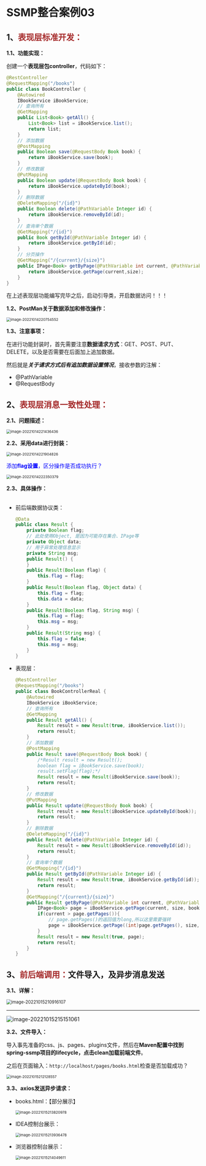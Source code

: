 # SSMP整合案例03

## 1、<span style="color:brown">表现层标准开发：</span>

**1.1、功能实现：**

创建一个**表现层包controller**，代码如下：

```java
@RestController
@RequestMapping("/books")
public class BookController {
    @Autowired
    IBookService iBookService;
    // 查询所有
    @GetMapping
    public List<Book> getAll() {
        List<Book> list = iBookService.list();
        return list;
    }
    // 添加数据
    @PostMapping
    public Boolean save(@RequestBody Book book) {
        return iBookService.save(book);
    }
    // 修改数据
    @PutMapping
    public Boolean update(@RequestBody Book book) {
        return iBookService.updateById(book);
    }
    // 删除数据
    @DeleteMapping("/{id}")
    public Boolean delete(@PathVariable Integer id) {
        return iBookService.removeById(id);
    }
    // 查询单个数据
    @GetMapping("/{id}")
    public Book getById(@PathVariable Integer id) {
        return iBookService.getById(id);
    }
    // 分页操作
    @GetMapping("/{current}/{size}")
    public IPage<Book> getByPage(@PathVariable int current, @PathVariable int size){
        return iBookService.getPage(current,size);
    }
}
```

在上述表现层功能编写完毕之后，启动引导类，开启数据访问！！！

**1.2、PostMan关于数据添加和修改操作：**

<img src="https://raw.githubusercontent.com/root-bine/image/main/Typora-image/SSMP14.png" alt="image-20221014220754552" style="zoom:67%;" />

**1.3、注意事项：**

在进行功能封装时，首先需要注意**数据请求方式**：GET、POST、PUT、DELETE，以及是否需要在后面加上追加数据。

然后就是***关于请求方式后有追加数据设置情况***，接收参数的注解：

- @PathVariable
- @RequestBody



## 2、<span style="color:brown">表现层消息一致性处理：</span>

**2.1、问题描述：**

<img src="https://raw.githubusercontent.com/root-bine/image/main/Typora-image/SSMP15.png" alt="image-20221014221436436" style="zoom:67%;" />

**2.2、采用data进行封装：**

<img src="https://raw.githubusercontent.com/root-bine/image/main/Typora-image/SSMP16.png" alt="image-20221014221904826" style="zoom: 67%;" />

<span style="color:blue">添加**flag设置**，区分操作是否成功执行？</span>

<img src="https://raw.githubusercontent.com/root-bine/image/main/Typora-image/SSMP17.png" alt="image-20221014222350379" style="zoom:67%;" />

**2.3、具体操作：**

## <!--设计表现层返回结果的模型类，用于后端与前端进行数据格式统一，也称为: "前后端数据协议"-->

- 前后端数据协议类：

  ```java
  @Data
  public class Result {
      private Boolean flag;
      // 此处使用Object, 是因为可能存在集合、IPage等
      private Object data;
      // 用于异常处理信息显示
      private String msg;
      public Result() {
      }
      public Result(Boolean flag) {
          this.flag = flag;
      }
      public Result(Boolean flag, Object data) {
          this.flag = flag;
          this.data = data;
      }
      public Result(Boolean flag, String msg) {
          this.flag = flag;
          this.msg = msg;
      }
      public Result(String msg) {
          this.flag = false;
          this.msg = msg;
      }
  }
  ```

- 表现层：

  ```java
  @RestController
  @RequestMapping("/books")
  public class BookControllerReal {
      @Autowired
      IBookService iBookService;
      // 查询所有
      @GetMapping
      public Result getAll() {
          Result result = new Result(true, iBookService.list());
          return result;
      }
      // 添加数据
      @PostMapping
      public Result save(@RequestBody Book book) {
          /*Result result = new Result();
          boolean flag = iBookService.save(book);
          result.setFlag(flag);*/
          Result result = new Result(iBookService.save(book));
          return result;
      }
      // 修改数据
      @PutMapping
      public Result update(@RequestBody Book book) {
          Result result = new Result(iBookService.updateById(book));
          return result;
      }
      // 删除数据
      @DeleteMapping("/{id}")
      public Result delete(@PathVariable Integer id) {
          Result result = new Result(iBookService.removeById(id));
          return result;
      }
      // 查询单个数据
      @GetMapping("/{id}")
      public Result getById(@PathVariable Integer id) {
          Result result = new Result(true, iBookService.getById(id));
          return result;
      }
      @GetMapping("/{current}/{size}")
      public Result getByPage(@PathVariable int current, @PathVariable int size, Book book){
          IPage<Book> page = iBookService.getPage(current, size, book);
          if(current > page.getPages()){
              // page.getPages()的返回值为long,所以这里需要强转
              page = iBookService.getPage((int)page.getPages(), size, book);
          }
          Result result = new Result(true, page);
          return result;
      }
  }
  ```



## 3、<span style="color:brown">前后端调用：</span>文件导入，及异步消息发送

**3.1、详解：**

<img src="https://raw.githubusercontent.com/root-bine/image/main/Typora-image/SSMP18.png" alt="image-20221015210916107" style="zoom:80%;" />

---

![image-20221015215151061](https://raw.githubusercontent.com/root-bine/image/main/Typora-image/SSMP23.png)

**3.2、文件导入：**

导入事先准备的css、js、pages、plugins文件，然后在**Maven配置中找到spring-ssmp项目的lifecycle，点击clean加载前端文件**。

之后在页面输入：`http://localhost/pages/books.html`检查是否加载成功？

<img src="https://raw.githubusercontent.com/root-bine/image/main/Typora-image/SSMP19.png" alt="image-20221015212128557" style="zoom:67%;" />

**3.3、axios发送异步请求：**

- books.html：【部分展示】

  <img src="https://raw.githubusercontent.com/root-bine/image/main/Typora-image/SSMP20.png" alt="image-20221015213820978" style="zoom:67%;" />

- IDEA控制台展示：

  <img src="https://raw.githubusercontent.com/root-bine/image/main/Typora-image/SSMP21.png" alt="image-20221015213936478" style="zoom: 67%;" />

- 浏览器控制台展示：

  <img src="https://raw.githubusercontent.com/root-bine/image/main/Typora-image/SSMP22.png" alt="image-20221015214049611" style="zoom: 67%;" />

